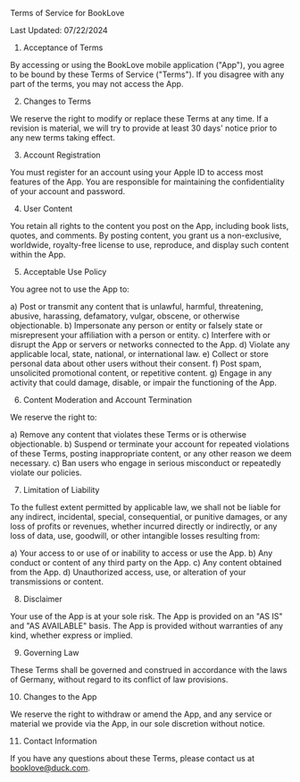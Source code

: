 Terms of Service for BookLove

Last Updated: 07/22/2024

1. Acceptance of Terms

By accessing or using the BookLove mobile application ("App"), you agree to be bound by these Terms of Service ("Terms"). If you disagree with any part of the terms, you may not access the App.

2. Changes to Terms

We reserve the right to modify or replace these Terms at any time. If a revision is material, we will try to provide at least 30 days' notice prior to any new terms taking effect.

3. Account Registration

You must register for an account using your Apple ID to access most features of the App. You are responsible for maintaining the confidentiality of your account and password.

4. User Content

You retain all rights to the content you post on the App, including book lists, quotes, and comments. By posting content, you grant us a non-exclusive, worldwide, royalty-free license to use, reproduce, and display such content within the App.

5. Acceptable Use Policy

You agree not to use the App to:

a) Post or transmit any content that is unlawful, harmful, threatening, abusive, harassing, defamatory, vulgar, obscene, or otherwise objectionable.
b) Impersonate any person or entity or falsely state or misrepresent your affiliation with a person or entity.
c) Interfere with or disrupt the App or servers or networks connected to the App.
d) Violate any applicable local, state, national, or international law.
e) Collect or store personal data about other users without their consent.
f) Post spam, unsolicited promotional content, or repetitive content.
g) Engage in any activity that could damage, disable, or impair the functioning of the App.

6. Content Moderation and Account Termination

We reserve the right to:

a) Remove any content that violates these Terms or is otherwise objectionable.
b) Suspend or terminate your account for repeated violations of these Terms, posting inappropriate content, or any other reason we deem necessary.
c) Ban users who engage in serious misconduct or repeatedly violate our policies.

7. Limitation of Liability

To the fullest extent permitted by applicable law, we shall not be liable for any indirect, incidental, special, consequential, or punitive damages, or any loss of profits or revenues, whether incurred directly or indirectly, or any loss of data, use, goodwill, or other intangible losses resulting from:

a) Your access to or use of or inability to access or use the App.
b) Any conduct or content of any third party on the App.
c) Any content obtained from the App.
d) Unauthorized access, use, or alteration of your transmissions or content.

8. Disclaimer

Your use of the App is at your sole risk. The App is provided on an "AS IS" and "AS AVAILABLE" basis. The App is provided without warranties of any kind, whether express or implied.

9. Governing Law

These Terms shall be governed and construed in accordance with the laws of Germany, without regard to its conflict of law provisions.

10. Changes to the App

We reserve the right to withdraw or amend the App, and any service or material we provide via the App, in our sole discretion without notice.

11. Contact Information

If you have any questions about these Terms, please contact us at booklove@duck.com.
